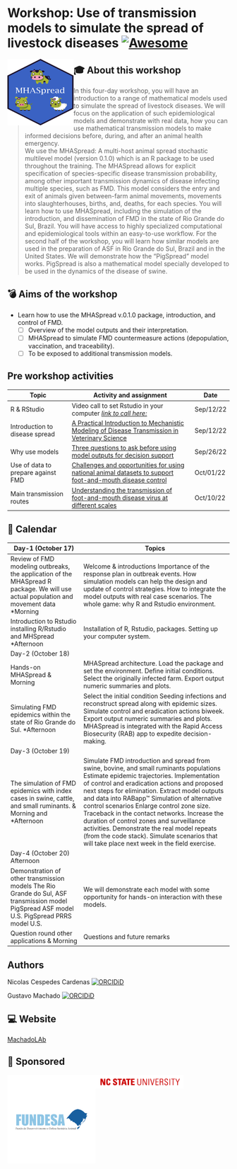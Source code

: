 # Workshop: Use of transmission models to simulate the spread of livestock diseases [![Awesome](https://cdn.rawgit.com/sindresorhus/awesome/d7305f38d29fed78fa85652e3a63e154dd8e8829/media/badge.svg)](https://github.com/sindresorhus/awesome)



<a href="url"><img src="https://github.com/ncespedesc/logos_nc_state/blob/main/MHASpread_logo.png?raw=true" align="left" height="150" width="150" ></a>

## :mortar_board: About this workshop

> In this four-day workshop, you will have an introduction to a range of mathematical models used to simulate the spread of livestock diseases. We will focus on the application of such epidemiological models and demonstrate with real data, how you can use mathematical transmission models to make informed decisions before, during, and after an animal health emergency.  
We use the MHASpread: A multi-host animal spread stochastic multilevel model (version 0.1.0) which is an R package to be used throughout the training. The MHASpread allows for explicit specification of species-specific disease transmission probability, among other important transmission dynamics of disease infecting multiple species, such as FMD. This model considers the entry and exit of animals given between-farm animal movements, movements into slaughterhouses, births, and, deaths, for each species. 
You will learn how to use MHASpread, including the simulation of the introduction, and dissemination of FMD in the state of Rio Grande do Sul, Brazil. You will have access to highly specialized computational and epidemiological tools within an easy-to-use workflow. 
For the second half of the workshop, you will learn how similar models are used in the preparation of ASF in Rio Grande do Sul, Brazil and in the United States. We will demonstrate how the “PigSpread” model works. PigSpread is also a mathematical model specially developed to be used in the dynamics of the disease of swine.

## :bomb: Aims of the workshop
* Learn how to use the MHASpread v.0.1.0 package, introduction, and control of FMD.
    - [ ]  Overview of the model outputs and their interpretation.
    - [ ]  MHASpread to simulate FMD countermeasure actions (depopulation, vaccination, and traceability). 
    - [ ]  To be exposed to additional transmission models.

## Pre workshop activities 

| **Topic**                          | **Activity and assignment**                                                                                                       | **Date** |
|------------------------------------|-----------------------------------------------------------------------------------------------------------------------------------|----------|
| R & RStudio                        | Video call to set Rstudio in your computer [_link to call here:_](https://ncsu.zoom.us/j/93057927377?pwd=V2diU0ZaQmJjdWlTaUJGNXZFUG0zZz09)                                                                                         | Sep/12/22 |
| Introduction to disease spread     | [A Practical Introduction to Mechanistic Modeling of Disease Transmission in Veterinary Science](https://doi.org/10.3389/fvets.2020.546651)                                    | Sep/12/22 |
| Why use models                     | [Three questions to ask before using model outputs for decision support](https://doi.org/10.1038/s41467-020-17785-2)               | Sep/26/22 |
| Use of data to prepare against FMD | [Challenges and opportunities for using national animal datasets to support foot-and-mouth disease control]( https://doi.org/10.1111/tbed.13858)                         | Oct/01/22 |
| Main transmission routes           | [Understanding the transmission of foot-and-mouth disease virus at different scales](https://doi.org/10.1016/j.coviro.2017.11.013) | Oct/10/22 |


## :calendar: Calendar 

| Day-1 (October 17)                                                                                                                          | Topics                                                                                                                                                                                                                                                                                                                                                                                                                                                                                                                                                                             |
|---------------------------------------------------------------------------------------------------------------------------------------------|------------------------------------------------------------------------------------------------------------------------------------------------------------------------------------------------------------------------------------------------------------------------------------------------------------------------------------------------------------------------------------------------------------------------------------------------------------------------------------------------------------------------------------------------------------------------------------|
| Review of FMD modeling outbreaks, the application of the MHASpread R package. We will use actual population and movement data *Morning      | Welcome & introductions Importance of the response plan in outbreak events. How simulation models can help the design and update of control strategies. How to integrate the model outputs with real case scenarios. The whole game: why R and Rstudio environment.                                                                                                                                                                                                                                                                                                                |
| Introduction to Rstudio installing R/Rstudio and MHSpread  *Afternoon                                                                       | Installation of R, Rstudio, packages. Setting up your computer system.                                                                                                                                                                                                                                                                                                                                                                                                                                                                                                             |
| Day-2 (October 18)                                                                                                                          |                                                                                                                                                                                                                                                                                                                                                                                                                                                                                                                                                                                    |
| Hands-on MHASpread  & Morning                                                                                                               | MHASpread architecture. Load the package and set the environment. Define initial conditions. Select the originally infected farm. Export output numeric summaries and plots.                                                                                                                                                                                                                                                                                                                                                                                                       |
| Simulating FMD epidemics within the state of Rio Grande do Sul.  *Afternoon                                                                 | Select the initial condition  Seeding infections and reconstruct spread along with epidemic sizes. Simulate control and eradication actions biweek. Export output numeric summaries and plots. MHASpread is integrated with the Rapid Access Biosecurity (RAB) app to expedite decision-making.                                                                                                                                                                                                                                                                                    |
| Day-3 (October 19)                                                                                                                          |                                                                                                                                                                                                                                                                                                                                                                                                                                                                                                                                                                                    |
| The simulation of FMD epidemics with index cases in swine, cattle, and small ruminants. & Morning and *Afternoon                            | Simulate FMD introduction and spread from swine, bovine, and small ruminants populations  Estimate epidemic trajectories. Implementation of control and eradication actions and proposed next steps for elimination. Extract model outputs and data into RABapp™ Simulation of alternative control scenarios Enlarge control zone size. Traceback in the contact networks.  Increase the duration of control zones and surveillance activities. Demonstrate the real model repeats (from the code stack). Simulate scenarios that will take place next week in the field exercise. |
| Day-4 (October 20) Afternoon                                                                                                                |                                                                                                                                                                                                                                                                                                                                                                                                                                                                                                                                                                                    |
| Demonstration of other transmission models The Rio Grande do Sul, ASF transmission model PigSpread ASF model U.S. PigSpread PRRS model U.S. | We will demonstrate each model with some opportunity for hands-on interaction with these models.                                                                                                                                                                                                                                                                                                                                                                                                                                                                                   |
| Question round other applications   & Morning                                                                                                        | Questions and future remarks                                                                                                                                                                                                                                                                                                                                                                                                                                                                                                                                                       |

## Authors
Nicolas Cespedes Cardenas [![ORCIDiD](https://info.orcid.org/wp-content/uploads/2019/11/orcid_16x16.png)](https://orcid.org/0000-0001-7884-2353)

Gustavo Machado [![ORCIDiD](https://info.orcid.org/wp-content/uploads/2019/11/orcid_16x16.png)](https://orcid.org/0000-0001-7552-6144)

## :computer: Website
[MachadoLAb](https://machado-lab.github.io/) 

## :muscle: Sponsored
<a href="url"><img src="https://github.com/ncespedesc/logos_nc_state/blob/main/fundesalogo.jpg?raw=true" align="left" width="200" ></a>

<a href="url"><img src="https://github.com/ncespedesc/logos_nc_state/blob/main/ncstate-type-4x1-red-min.png?raw=true" align="left" width="200" ></a>




